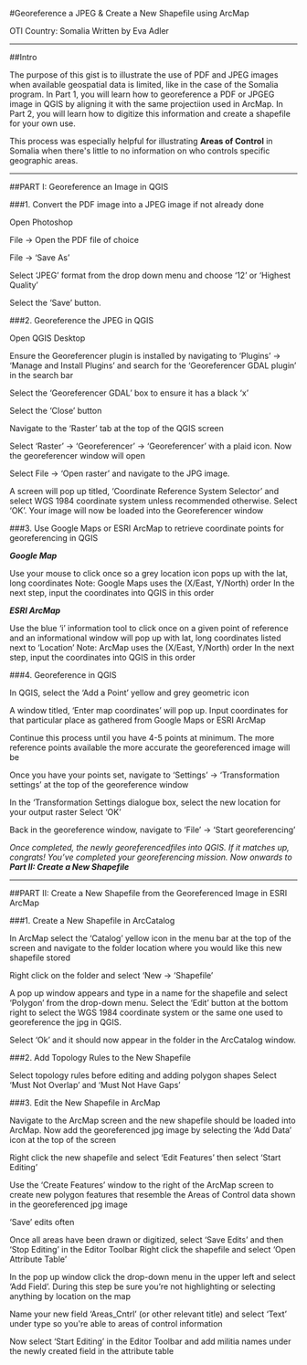 #Georeference a JPEG & Create a New Shapefile using ArcMap

OTI Country: Somalia
Written by Eva Adler
___________________________________________________________________________________________________
##Intro

The purpose of this gist is to illustrate the use of PDF and JPEG images when available geospatial data is limited, like in the case of the Somalia program. In Part 1, you will learn how to georeference a PDF or JPGEG image in QGIS by aligning it with the same projectiion used in ArcMap. In Part 2, you will learn how to digitize this information and create a shapefile for your own use.

This process was especially helpful for illustrating **Areas of Control** in Somalia when there's little to no information on who controls specific geographic areas.
___________________________________________________________________________________________________

##PART I: Georeference an Image in QGIS

###1. Convert the PDF image into a JPEG image if not already done

Open Photoshop 

File -> Open the PDF file of choice

File -> ‘Save As’ 

Select ‘JPEG’ format from the drop down menu and choose ‘12’ or ‘Highest Quality’

Select the ‘Save’ button.

###2. Georeference the JPEG in QGIS

Open QGIS Desktop 

Ensure the Georeferencer plugin is installed by navigating to ‘Plugins’ -> ‘Manage and Install Plugins’ and search for the ‘Georeferencer GDAL plugin’ in the search bar

Select the ‘Georeferencer GDAL’ box to ensure it has a black ‘x’

Select the ‘Close’ button

Navigate to the ‘Raster’ tab at the top of the QGIS screen

Select ‘Raster’ -> ‘Georeferencer’ -> ‘Georeferencer’ with a plaid icon. Now the georeferencer window will open

Select File -> ‘Open raster’ and navigate to the JPG image. 

A screen will pop up titled, ‘Coordinate Reference System Selector’ and select WGS 1984 coordinate system unless recommended otherwise. Select ‘OK’. Your image will now be loaded into the Georeferencer window

###3. Use Google Maps or ESRI ArcMap to retrieve coordinate points for georeferencing in QGIS

 _**Google Map**_
  
  Use your mouse to click once so a grey location icon pops up with the lat, long coordinates
  Note: Google Maps uses the (X/East, Y/North) order
  In the next step, input the coordinates into QGIS in this order

  _**ESRI ArcMap**_
  
  Use the blue ‘i’ information tool to click once on a given point of reference and an informational window will pop up with lat, long   coordinates listed next to ‘Location’
  Note: ArcMap uses the (X/East, Y/North) order
  In the next step, input the coordinates into QGIS in this order

###4. Georeference in QGIS

  In QGIS, select the ‘Add a Point’ yellow and grey geometric icon
  
  A window titled, ‘Enter map coordinates’ will pop up. Input coordinates for that particular place as gathered from Google Maps or ESRI ArcMap
  
  Continue this process until you have 4-5 points at minimum. The more reference points available the more accurate the georeferenced image will be
  
  Once you have your points set, navigate to ‘Settings’ -> ‘Transformation settings’ at the top of the georeference window
  
  In the ‘Transformation Settings dialogue box, select the new location for your output raster
  Select ‘OK’
  
  Back in the georeference window, navigate to ‘File’ -> ‘Start georeferencing’

_Once completed, the newly georeferencedfiles into QGIS. If it matches up, congrats! You’ve completed your georeferencing mission. Now onwards to **Part II: Create a New Shapefile**_

______________________________________________________________________________________________________________
##PART II: Create a New Shapefile from the Georeferenced Image in ESRI ArcMap

###1. Create a New Shapefile in ArcCatalog

  In ArcMap select the ‘Catalog’ yellow icon in the menu bar at the top of the screen and navigate to the folder location where you would like this new shapefile stored
  
  Right click on the folder and select ‘New -> ‘Shapefile’
  
  A pop up window appears and type in a name for the shapefile and select ‘Polygon’ from the drop-down menu. Select the ‘Edit’ button at the bottom right to select the WGS 1984 coordinate system or the same one used to georeference the jpg in QGIS.
  
  Select ‘Ok’ and it should now appear in the folder in the ArcCatalog window.

###2. Add Topology Rules to the New Shapefile

  Select topology rules before editing and adding polygon shapes
  Select ‘Must Not Overlap’ and ‘Must Not Have Gaps’
  
###3. Edit the New Shapefile in ArcMap

  Navigate to the ArcMap screen and the new shapefile should be loaded into ArcMap. Now add the georeferenced jpg image by selecting the ‘Add Data’ icon at the top of the screen
  
  Right click the new shapefile and select ‘Edit Features’ then select ‘Start Editing’
  
  Use the ‘Create Features’ window to the right of the ArcMap screen to create new polygon features that resemble the Areas of Control data shown in the georeferenced jpg image
  
  ‘Save’ edits often
  
  Once all areas have been drawn or digitized, select ‘Save Edits’ and then ‘Stop Editing’ in the Editor Toolbar
  Right click the shapefile and select ‘Open Attribute Table’
  
  In the pop up window click the drop-down menu in the upper left and select ‘Add Field’. During this step be sure you’re not highlighting or selecting anything by location on the map
  
  Name your new field ‘Areas_Cntrl’ (or other relevant title) and select ‘Text’ under type so you're able to areas of control information
  
  Now select ‘Start Editing’ in the Editor Toolbar and add militia names under the newly created field in the attribute table


